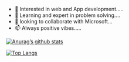 - 👀 Interested in web and App development..... 
- 🌱 Learning and expert in problem solving.... 
- 💞️ looking to collaborate with Microsoft... 
- 📫 Always positive vibes..... 


[![Anurag’s github stats](https://github-readme-stats.vercel.app/api?username=Harihara04sudhan)](https://github.com/Harihara04sudhan)

[![Top Langs](https://github-readme-stats.vercel.app/api/top-langs/?username=Harihara04sudhan&layout=compact)](https://github.com/Harihara04sudhan)
